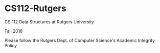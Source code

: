 # CS112-Rutgers
CS 112 Data Structures at Rutgers University

Fall 2016

Please follow the Rutgers Dept. of Computer Science's Academic Integrity Policy
